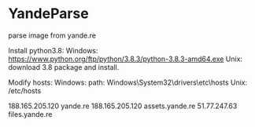 # YandeParse
parse image from yande.re

Install python3.8:
Windows:
https://www.python.org/ftp/python/3.8.3/python-3.8.3-amd64.exe
Unix:
download 3.8 package and install.

Modify hosts:
Windows:
path: Windows\System32\drivers\etc\hosts
Unix:
/etc/hosts

188.165.205.120 yande.re
188.165.205.120 assets.yande.re
51.77.247.63 files.yande.re